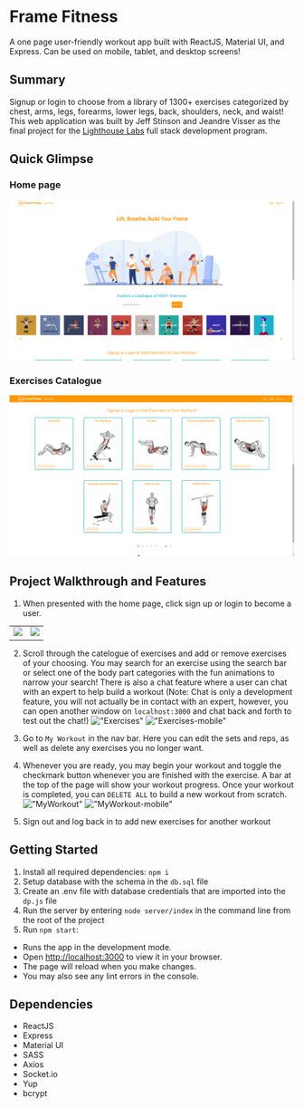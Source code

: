 # Frame Fitness

A one page user-friendly workout app built with ReactJS, Material UI, and Express. Can be used on mobile, tablet, and desktop screens!

## Summary

Signup or login to choose from a library of 1300+ exercises categorized by chest, arms, legs, forearms, lower legs, back, shoulders, neck, and waist! This web application was built by Jeff Stinson and Jeandre Visser as the final project for the [Lighthouse Labs](https://www.lighthouselabs.ca/) full stack development program. 

## Quick Glimpse

### Home page
!["home-page"](https://github.com/Smoopfrog/frame-fitness/blob/main/docs/homepage.png)

### Exercises Catalogue
!["exercises"](https://github.com/Smoopfrog/frame-fitness/blob/main/docs/exercises.png)

## Project Walkthrough and Features
1. When presented with the home page, click sign up or login to become a user.
<table>
  <tr>
    <td><img src='https://github.com/Smoopfrog/frame-fitness/blob/main/docs/login.gif' width=1000 ></td>
    <td><img src='https://github.com/Smoopfrog/frame-fitness/blob/main/docs/login-mobile.gif' width='375' /></td>
  </tr>
</table>



2. Scroll through the catelogue of exercises and add or remove exercises of your choosing. You may search for an exercise using the search bar or select one of the body part categories with the fun animations to narrow your search! There is also a chat feature where a user can chat with an expert to help build a workout (Note: Chat is only a development feature, you will not actually be in contact with an expert, however, you can open another window on `localhost:3000` and chat back and forth to test out the chat!)
!["Exercises"](https://github.com/Smoopfrog/frame-fitness/blob/main/docs/exercises.gif) !["Exercises-mobile"](https://github.com/Smoopfrog/frame-fitness/blob/main/docs/exercises-mobile.gif) 

3. Go to `My Workout` in the nav bar. Here you can edit the sets and reps, as well as delete any exercises you no longer want. 
4. Whenever you are ready, you may begin your workout and toggle the checkmark button whenever you are finished with the exercise. A bar at the top of the page will show your workout progress. Once your workout is completed, you can `DELETE ALL` to build a new workout from scratch.
!["MyWorkout"](https://github.com/Smoopfrog/frame-fitness/blob/main/docs/myworkout.gif) !["MyWorkout-mobile"](https://github.com/Smoopfrog/frame-fitness/blob/main/docs/myworkout-mobile.gif)

5. Sign out and log back in to add new exercises for another workout


## Getting Started
1. Install all required dependencies: `npm i`
2. Setup database with the schema in the `db.sql` file
3. Create an .env file with database credentials that are imported into the `dp.js` file
4. Run the server by entering `node server/index` in the command line from the root of the project
5. Run `npm start`:
- Runs the app in the development mode.
- Open [http://localhost:3000](http://localhost:3000) to view it in your browser.
- The page will reload when you make changes.
- You may also see any lint errors in the console.

## Dependencies
- ReactJS 
- Express 
- Material UI
- SASS
- Axios 
- Socket.io
- Yup
- bcrypt
